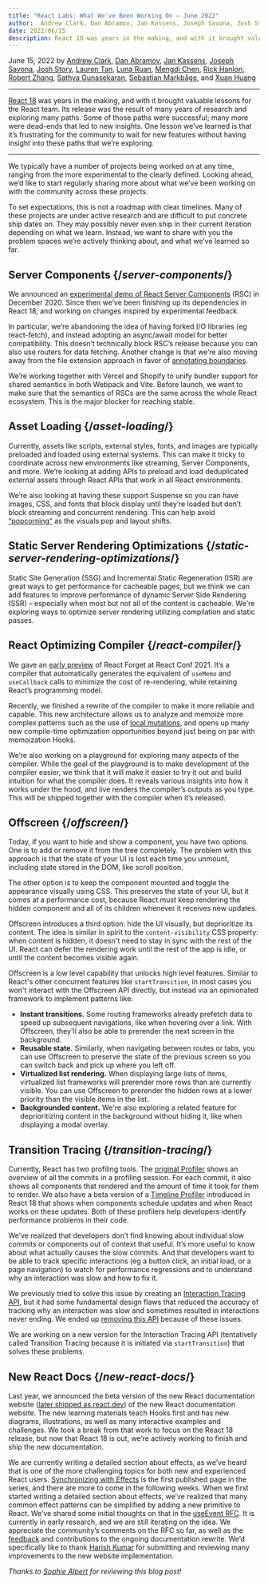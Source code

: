 ```yaml
---
title: "React Labs: What We've Been Working On – June 2022"
author:  Andrew Clark, Dan Abramov, Jan Kassens, Joseph Savona, Josh Story, Lauren Tan, Luna Ruan, Mengdi Chen, Rick Hanlon, Robert Zhang, Sathya Gunasekaran, Sebastian Markbage, and Xuan Huang
date: 2022/06/15
description: React 18 was years in the making, and with it brought valuable lessons for the React team. Its release was the result of many years of research and exploring many paths. Some of those paths were successful; many more were dead-ends that led to new insights. One lesson we’ve learned is that it’s frustrating for the community to wait for new features without having insight into these paths that we’re exploring.
---
```


June 15, 2022 by [Andrew Clark](https://twitter.com/acdlite), [Dan Abramov](https://bsky.app/profile/danabra.mov), [Jan Kassens](https://twitter.com/kassens), [Joseph Savona](https://twitter.com/en_JS), [Josh Story](https://twitter.com/joshcstory), [Lauren Tan](https://twitter.com/potetotes), [Luna Ruan](https://twitter.com/lunaruan), [Mengdi Chen](https://twitter.com/mengdi_en), [Rick Hanlon](https://twitter.com/rickhanlonii), [Robert Zhang](https://twitter.com/jiaxuanzhang01), [Sathya Gunasekaran](https://twitter.com/_gsathya), [Sebastian Markbåge](https://twitter.com/sebmarkbage), and [Xuan Huang](https://twitter.com/Huxpro)

---

<Intro>

[React 18](/blog/2022/03/29/react-v18) was years in the making, and with it brought valuable lessons for the React team. Its release was the result of many years of research and exploring many paths. Some of those paths were successful; many more were dead-ends that led to new insights. One lesson we’ve learned is that it’s frustrating for the community to wait for new features without having insight into these paths that we’re exploring.

</Intro>

---

We typically have a number of projects being worked on at any time, ranging from the more experimental to the clearly defined. Looking ahead, we’d like to start regularly sharing more about what we’ve been working on with the community across these projects.

To set expectations, this is not a roadmap with clear timelines. Many of these projects are under active research and are difficult to put concrete ship dates on. They may possibly never even ship in their current iteration depending on what we learn. Instead, we want to share with you the problem spaces we’re actively thinking about, and what we’ve learned so far.

## Server Components {/*server-components*/}

We announced an [experimental demo of React Server Components](https://legacy.reactjs.org/blog/2020/12/21/data-fetching-with-react-server-components.html) (RSC) in December 2020. Since then we’ve been finishing up its dependencies in React 18, and working on changes inspired by experimental feedback.

In particular, we’re abandoning the idea of having forked I/O libraries (eg react-fetch), and instead adopting an async/await model for better compatibility. This doesn’t technically block RSC’s release because you can also use routers for data fetching. Another change is that we’re also moving away from the file extension approach in favor of [annotating boundaries](https://github.com/reactjs/rfcs/pull/189#issuecomment-1116482278).

We’re working together with Vercel and Shopify to unify bundler support for shared semantics in both Webpack and Vite. Before launch, we want to make sure that the semantics of RSCs are the same across the whole React ecosystem. This is the major blocker for reaching stable.

## Asset Loading {/*asset-loading*/}

Currently, assets like scripts, external styles, fonts, and images are typically preloaded and loaded using external systems. This can make it tricky to coordinate across new environments like streaming, Server Components, and more.
We’re looking at adding APIs to preload and load deduplicated external assets through React APIs that work in all React environments.

We’re also looking at having these support Suspense so you can have images, CSS, and fonts that block display until they’re loaded but don’t block streaming and concurrent rendering. This can help avoid [“popcorning“](https://twitter.com/sebmarkbage/status/1516852731251724293) as the visuals pop and layout shifts.

## Static Server Rendering Optimizations {/*static-server-rendering-optimizations*/}

Static Site Generation (SSG) and Incremental Static Regeneration (ISR) are great ways to get performance for cacheable pages, but we think we can add features to improve performance of dynamic Server Side Rendering (SSR) – especially when most but not all of the content is cacheable. We're exploring ways to optimize server rendering utilizing compilation and static passes.

## React Optimizing Compiler {/*react-compiler*/}

We gave an [early preview](https://www.youtube.com/watch?v=lGEMwh32soc) of React Forget at React Conf 2021. It’s a compiler that automatically generates the equivalent of `useMemo` and `useCallback` calls to minimize the cost of re-rendering, while retaining React’s programming model.

Recently, we finished a rewrite of the compiler to make it more reliable and capable. This new architecture allows us to analyze and memoize more complex patterns such as the use of [local mutations](/learn/keeping-components-pure#local-mutation-your-components-little-secret), and opens up many new compile-time optimization opportunities beyond just being on par with memoization Hooks.

We’re also working on a playground for exploring many aspects of the compiler. While the goal of the playground is to make development of the compiler easier, we think that it will make it easier to try it out and build intuition for what the compiler does. It reveals various insights into how it works under the hood, and live renders the compiler’s outputs as you type. This will be shipped together with the compiler when it’s released.

## Offscreen {/*offscreen*/}

Today, if you want to hide and show a component, you have two options. One is to add or remove it from the tree completely. The problem with this approach is that the state of your UI is lost each time you unmount, including state stored in the DOM, like scroll position.

The other option is to keep the component mounted and toggle the appearance visually using CSS. This preserves the state of your UI, but it comes at a performance cost, because React must keep rendering the hidden component and all of its children whenever it receives new updates.

Offscreen introduces a third option: hide the UI visually, but deprioritize its content. The idea is similar in spirit to the `content-visibility` CSS property: when content is hidden, it doesn't need to stay in sync with the rest of the UI. React can defer the rendering work until the rest of the app is idle, or until the content becomes visible again.

Offscreen is a low level capability that unlocks high level features. Similar to React's other concurrent features like `startTransition`, in most cases you won't interact with the Offscreen API directly, but instead via an opinionated framework to implement patterns like:

* **Instant transitions.** Some routing frameworks already prefetch data to speed up subsequent navigations, like when hovering over a link. With Offscreen, they'll also be able to prerender the next screen in the background.
* **Reusable state.** Similarly, when navigating between routes or tabs, you can use Offscreen to preserve the state of the previous screen so you can switch back and pick up where you left off.
* **Virtualized list rendering.** When displaying large lists of items, virtualized list frameworks will prerender more rows than are currently visible. You can use Offscreen to prerender the hidden rows at a lower priority than the visible items in the list.
* **Backgrounded content.** We're also exploring a related feature for deprioritizing content in the background without hiding it, like when displaying a modal overlay.

## Transition Tracing {/*transition-tracing*/}

Currently, React has two profiling tools. The [original Profiler](https://legacy.reactjs.org/blog/2018/09/10/introducing-the-react-profiler.html) shows an overview of all the commits in a profiling session. For each commit, it also shows all components that rendered and the amount of time it took for them to render. We also have a beta version of a [Timeline Profiler](https://github.com/reactwg/react-18/discussions/76) introduced in React 18 that shows when components schedule updates and when React works on these updates. Both of these profilers help developers identify performance problems in their code.

We’ve realized that developers don’t find knowing about individual slow commits or components out of context that useful. It’s more useful to know about what actually causes the slow commits. And that developers want to be able to track specific interactions (eg a button click, an initial load, or a page navigation) to watch for performance regressions and to understand why an interaction was slow and how to fix it.

We previously tried to solve this issue by creating an [Interaction Tracing API](https://gist.github.com/bvaughn/8de925562903afd2e7a12554adcdda16), but it had some fundamental design flaws that reduced the accuracy of tracking why an interaction was slow and sometimes resulted in interactions never ending. We ended up [removing this API](https://github.com/facebook/react/pull/20037) because of these issues.

We are working on a new version for the Interaction Tracing API (tentatively called Transition Tracing because it is initiated via `startTransition`) that solves these problems.

## New React Docs {/*new-react-docs*/}

Last year, we announced the beta version of the new React documentation website ([later shipped as react.dev](/blog/2023/03/16/introducing-react-dev)) of the new React documentation website. The new learning materials teach Hooks first and has new diagrams, illustrations, as well as many interactive examples and challenges. We took a break from that work to focus on the React 18 release, but now that React 18 is out, we’re actively working to finish and ship the new documentation.

We are currently writing a detailed section about effects, as we’ve heard that is one of the more challenging topics for both new and experienced React users. [Synchronizing with Effects](/learn/synchronizing-with-effects) is the first published page in the series, and there are more to come in the following weeks. When we first started writing a detailed section about effects, we’ve realized that many common effect patterns can be simplified by adding a new primitive to React. We’ve shared some initial thoughts on that in the [useEvent RFC](https://github.com/reactjs/rfcs/pull/220). It is currently in early research, and we are still iterating on the idea. We appreciate the community’s comments on the RFC so far, as well as the [feedback](https://github.com/reactjs/react.dev/issues/3308) and contributions to the ongoing documentation rewrite. We’d specifically like to thank [Harish Kumar](https://github.com/harish-sethuraman) for submitting and reviewing many improvements to the new website implementation.

*Thanks to [Sophie Alpert](https://twitter.com/sophiebits) for reviewing this blog post!*

